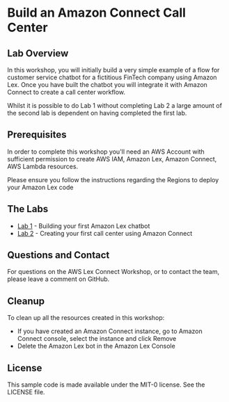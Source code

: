 # Build an Amazon Connect Call Center

## Lab Overview

In this workshop, you will initially build a very simple example of a flow for customer service chatbot for a fictitious FinTech company using Amazon Lex. Once you have built the chatbot you will integrate it with Amazon Connect to create a call center workflow.

Whilst it is possible to do Lab 1 without completing Lab 2 a large amount of the second lab is dependent on having completed the first lab.

## Prerequisites

In order to complete this workshop you'll need an AWS Account with sufficient permission to create AWS IAM, Amazon Lex, Amazon Connect, AWS Lambda resources.

Please ensure you follow the instructions regarding the Regions to deploy your Amazon Lex code

## The Labs

* [Lab 1](./lab1-Building_Chat_Bots_With_Lex/README.md) - Building your first Amazon Lex chatbot
* [Lab 2](./lab2-Building_Connect_Call_Center/README.md) - Creating your first call center using Amazon Connect

## Questions and Contact

For questions on the AWS Lex Connect Workshop, or to contact the team, please leave a comment on GitHub.

## Cleanup
 
To clean up all the resources created in this workshop:

* If you have created an Amazon Connect instance, go to Amazon Connect console, select the instance and click Remove
* Delete the Amazon Lex bot in the Amazon Lex Console 

## License

This sample code is made available under the MIT-0 license. See the LICENSE file.